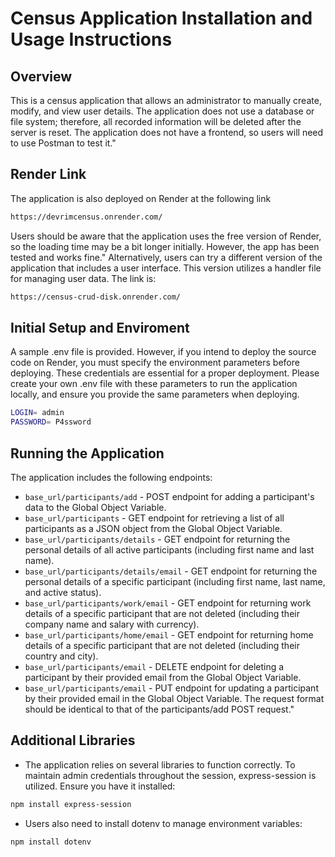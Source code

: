 # Census Application Installation and Usage Instructions

## Overview

This is a census application that allows an administrator to manually create, modify, and view user details. The application does not use a database or file system; therefore, all recorded information will be deleted after the server is reset. The application does not have a frontend, so users will need to use Postman to test it."

## Render Link

The application is also deployed on Render at the following link

```bash
https://devrimcensus.onrender.com/
```

Users should be aware that the application uses the free version of Render, so the loading time may be a bit longer initially. However, the app has been tested and works fine."
Alternatively, users can try a different version of the application that includes a user interface. This version utilizes a handler file for managing user data. The link is:

```bash
https://census-crud-disk.onrender.com/

```

## Initial Setup and Enviroment

A sample .env file is provided. However, if you intend to deploy the source code on Render, you must specify the environment parameters before deploying. These credentials are essential for a proper deployment. Please create your own .env file with these parameters to run the application locally, and ensure you provide the same parameters when deploying.

```bash
LOGIN= admin
PASSWORD= P4ssword
```

## Running the Application

The application includes the following endpoints:

- `base_url/participants/add` - POST endpoint for adding a participant's data to the Global Object Variable.
- `base_url/participants` - GET endpoint for retrieving a list of all participants as a JSON object from the Global Object Variable.
- `base_url/participants/details` - GET endpoint for returning the personal details of all active participants (including first name and last name).
- `base_url/participants/details/email` - GET endpoint for returning the personal details of a specific participant (including first name, last name, and active status).
- `base_url/participants/work/email` - GET endpoint for returning work details of a specific participant that are not deleted (including their company name and salary with currency).
- `base_url/participants/home/email` - GET endpoint for returning home details of a specific participant that are not deleted (including their country and city).
- `base_url/participants/email` - DELETE endpoint for deleting a participant by their provided email from the Global Object Variable.
- `base_url/participants/email` - PUT endpoint for updating a participant by their provided email in the Global Object Variable. The request format should be identical to that of the participants/add POST request."

## Additional Libraries

- The application relies on several libraries to function correctly. To maintain admin credentials throughout the session, express-session is utilized. Ensure you have it installed:

```bash
npm install express-session
```

- Users also need to install dotenv to manage environment variables:

```bash
npm install dotenv
```
